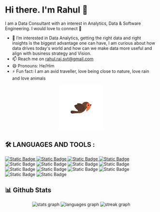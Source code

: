
# Hi there. I'm Rahul 👋

I am a Data Consultant with an interest in Analytics, Data & Software Engineering. I would love to connect 🙂
- 👀 I’m interested in Data Analytics, getting the right data and right insights is the biggest advantage one can have, I am curious about how data drives today's world and how can we make data more useful and align with business strategy and Vision.
- 📫 Reach me on rahul.raj.svt@gmail.com
- 😄 Pronouns: He/Him
- ⚡ Fun fact: I am an avid traveller, love being close to nature, love rain and love animals
 <div align="center">
  <img src="./bird-15708.gif" alt="Demo GIF" width="150" />
</div>
<!---
RahulRajSvt/RahulRajSvt is a ✨ special ✨ repository because its `README.md` (this file) appears on your GitHub profile.
You can click the Preview link to take a look at your changes.
--->

## :hammer_and_wrench: LANGUAGES AND TOOLS :

<div>
<a href="https://spark.apache.org/">
    <img alt="Static Badge" src="https://img.shields.io/badge/PySpark-as?style=plastic&logo=Apache%20Spark&logoColor=pink&labelColor=e&color=blue">
</a>
<a href="https://airflow.apache.org/">
    <img alt="Static Badge" src="https://img.shields.io/badge/Apache%20Airflow-as?style=plastic&logo=Apache%20Airflow&logoColor=pink&labelColor=e&color=blue">
</a>
<a href="https://www.postgresql.org/">
    <img alt="Static Badge" src="https://img.shields.io/badge/PostgreSQL-as?style=plastic&logo=PostgreSQL&logoColor=pink&labelColor=e&color=blue">
</a>
<a href="https://www.python.org/">
    <img alt="Static Badge" src="https://img.shields.io/badge/Python-as?style=plastic&logo=Python&logoColor=pink&labelColor=e&color=blue">
</a>
<img alt="Static Badge" src="https://img.shields.io/badge/Tableau-as?style=plastic&logo=Tableau&logoColor=pink&labelColor=e&color=blue">
<img alt="Static Badge" src="https://img.shields.io/badge/PowerBI-as?style=plastic&logo=PowerBI&logoColor=pink&labelColor=e&color=blue">
<img alt="Static Badge" src="https://img.shields.io/badge/Excel-as?style=plastic&logo=Microsoft%20Excel&logoColor=pink&labelColor=e&color=blue">
<img alt="Static Badge" src="https://img.shields.io/badge/Pandas-as?style=plastic&logo=Pandas&logoColor=pink&labelColor=e&color=blue">
<img alt="Static Badge" src="https://img.shields.io/badge/Numpy-as?style=plastic&logo=Numpy&logoColor=pink&labelColor=e&color=blue">
<img alt="Static Badge" src="https://img.shields.io/badge/Jupyter%20Notebook-as?style=plastic&logo=Jupyter&logoColor=pink&labelColor=e&color=blue">
<img alt="Static Badge" src="https://img.shields.io/badge/AWS%20S3-as?style=plastic&logo=Amazon%20S3&logoColor=pink&labelColor=e&color=blue">
<img alt="Static Badge" src="https://img.shields.io/badge/AWS%20Lambda-as?style=plastic&logo=Amazon%20Lambda&logoColor=pink&labelColor=e&color=blue">
<img alt="Static Badge" src="https://img.shields.io/badge/AWS%20Redshift-as?style=plastic&logo=Amazon%20Redshift&logoColor=pink&labelColor=e&color=blue">
<img alt="Static Badge" src="https://img.shields.io/badge/AWS%20Cloud-as?style=plastic&logo=Amazon%20AWS&logoColor=pink&labelColor=e&color=blue">


<h2>📊 Github Stats</h2>


<div align="center">
  <img src="https://github-readme-stats.vercel.app/api?username=RahulRajSvt&hide_title=false&hide_rank=true&show_icons=true&include_all_commits=true&count_private=true&disable_animations=false&theme=dracula&locale=en&hide_border=true&order=1" height="150" alt="stats graph"  />
  <img src="https://github-readme-stats.vercel.app/api/top-langs?username=RahulRajSvt&locale=en&hide_title=false&layout=compact&card_width=320&langs_count=5&theme=dracula&hide_border=true&order=2" height="150" alt="languages graph"  />
  <img src="https://streak-stats.demolab.com?user=RahulRajSvt&locale=en&mode=daily&theme=dracula&hide_border=true&border_radius=5&order=3" height="150" alt="streak graph"  />
</div>



  





</div>

